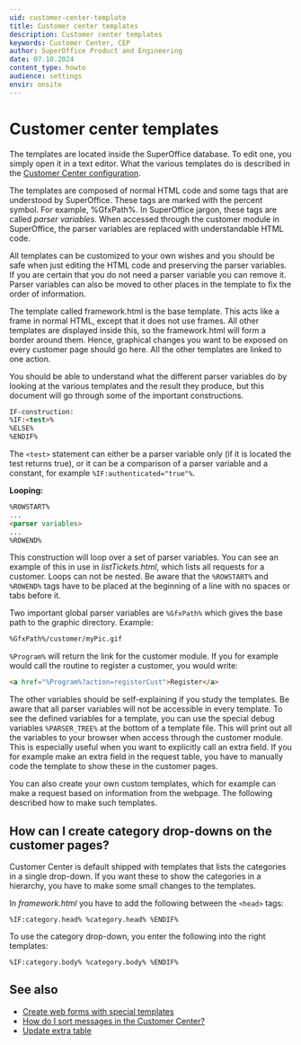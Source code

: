 ```yaml
---
uid: customer-center-template
title: Customer center templates
description: Customer center templates
keywords: Customer Center, CEP
author: SuperOffice Product and Engineering
date: 07.10.2024
content_type: howto
audience: settings
envir: onsite
---
```


# Customer center templates

The templates are located inside the SuperOffice database. To edit one, you simply open it in a text editor. What the various templates do is described in the [Customer Center configuration][1].

The templates are composed of normal HTML code and some tags that are understood by SuperOffice. These tags are marked with the percent symbol. For example, %GfxPath%. In SuperOffice jargon, these tags are called *parser variables*. When accessed through the customer module in SuperOffice, the parser variables are replaced with understandable HTML code.

All templates can be customized to your own wishes and you should be safe when just editing the HTML code and preserving the parser variables. If you are certain that you do not need a parser variable you can remove it. Parser variables can also be moved to other places in the template to fix the order of information.

The template called framework.html is the base template. This acts like a frame in normal HTML, except that it does not use frames. All other templates are displayed inside this, so the framework.html will form a border around them. Hence, graphical changes you want to be exposed on every customer page should go here. All the other templates are linked to one action.

You should be able to understand what the different parser variables do by looking at the various templates and the result they produce, but this document will go through some of the important constructions.

```html
IF-construction:
%IF:<test>%
%ELSE%
%ENDIF%
```

The `<test>` statement can either be a parser variable only (if it is located the test returns true), or it can be a comparison of a parser variable and a constant, for example `%IF:authenticated="true"%`.

**Looping:**

```html
%ROWSTART%
...
<parser variables>
...
%ROWEND%
```

This construction will loop over a set of parser variables. You can see an example of this in use in *listTickets.html*, which lists all requests for a customer. Loops can not be nested. Be aware that the `%ROWSTART%` and `%ROWEND%` tags have to be placed at the beginning of a line with no spaces or tabs before it.

Two important global parser variables are `%GfxPath%` which gives the base path to the graphic directory. Example:

```html
%GfxPath%/customer/myPic.gif
```

`%Program%` will return the link for the customer module. If you for example would call the routine to register a customer, you would write:

```html
<a href="%Program%?action=registerCust">Register</a>
```

The other variables should be self-explaining if you study the templates. Be aware that all parser variables will not be accessible in every template. To see the defined variables for a template, you can use the special debug variables `%PARSER_TREE%` at the bottom of a template file. This will print out all the variables to your browser when access through the customer module. This is especially useful when you want to explicitly call an extra field. If you for example make an extra field in the request table, you have to manually code the template to show these in the customer pages.

You can also create your own custom templates, which for example can make a request based on information from the webpage. The following described how to make such templates.

## How can I create category drop-downs on the customer pages?

Customer Center is default shipped with templates that lists the categories in a single drop-down. If you want these to show the categories in a hierarchy, you have to make some small changes to the templates.

In *framework.html* you have to add the following between the `<head>` tags:

`%IF:category.head% %category.head% %ENDIF%`

To use the category drop-down, you enter the following into the right templates:

`%IF:category.body% %category.body% %ENDIF%`

## See also

* [Create web forms with special templates][2]
* [How do I sort messages in the Customer Center?][3]
* [Update extra table][4]

<!-- Referenced links -->
[1]: config.md
[2]: create-webform-with-template.md
[3]: overview.md
[4]: update-extra-table.md
